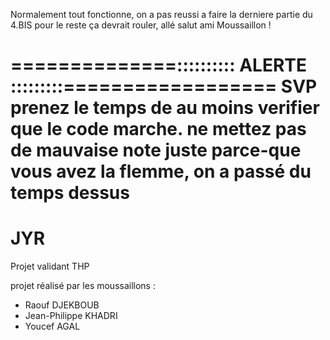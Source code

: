 Normalement tout fonctionne, on a pas reussi a faire la derniere partie du 4.BIS
pour le reste ça devrait rouler, allé salut ami Moussaillon !

==============:::::::::: ALERTE :::::::::==================
SVP prenez le temps de au moins verifier que le code marche.
ne mettez pas de mauvaise note juste parce-que vous avez la flemme, on a passé du temps dessus 
============================================================
# JYR
Projet validant THP 


projet réalisé par les moussaillons :

- Raouf DJEKBOUB
- Jean-Philippe KHADRI
- Youcef AGAL

